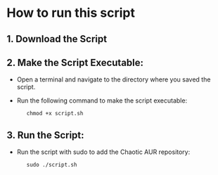 # How to run this script

## 1. Download the Script

## 2. Make the Script Executable:

   - Open a terminal and navigate to the directory where you saved the script.
   - Run the following command to make the script executable:

            chmod +x script.sh


      
## 3. Run the Script:

   - Run the script with sudo to add the Chaotic AUR repository:
   
            sudo ./script.sh

